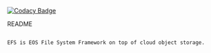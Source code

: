 [![Codacy Badge](https://app.codacy.com/project/badge/Grade/fcadcae5db684cdca8b0a1470583e05a)](https://www.codacy.com?utm_source=github.com&amp;utm_medium=referral&amp;utm_content=Seagate/cortx-fs&amp;utm_campaign=Badge_Grade)

README
~~~~~~

EFS is EOS File System Framework on top of cloud object storage.
